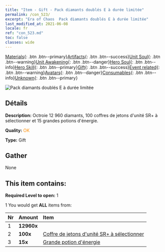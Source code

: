 ```yaml
---
title: "Item - Gift - Pack diamants doublés E à durée limitée"
permalink: /con_523/
excerpt: "Era of Chaos  Pack diamants doublés E à durée limitée"
last_modified_at: 2021-06-08
locale: fr
ref: "con_523.md"
toc: false
classes: wide
---
```

 [Materials](/ItemsFR/){: .btn .btn--primary}[Artifacts](/ItemsFR/Artifacts/){: .btn .btn--success}[Unit Soul](/ItemsFR/UnitSoul/){: .btn .btn--warning}[Unit Awakening](/ItemsFR/UnitAwakening/){: .btn .btn--danger}[Hero Soul](/ItemsFR/HeroSoul/){: .btn .btn--info}[Hero Skill](/ItemsFR/HeroSkill/){: .btn .btn--primary}[Gift](/ItemsFR/Gift/){: .btn .btn--success}[Event related](/ItemsFR/Events/){: .btn .btn--warning}[Avatars](/ItemsFR/Avatars/){: .btn .btn--danger}[Consumables](/ItemsFR/Consumables/){: .btn .btn--info}[Unknown](/ItemsFR/Unknown/){: .btn .btn--primary}

 ![Pack diamants doublés E à durée limitée](/images/t/i_907196.png)

## Détails
 **Description:** Octroie 12 960 diamants, 100 coffres de jetons d'unité SR+ à sélectionner et 15 grandes potions d'énergie.

 **Quality:** <span style="color: #FF8C00">OK</span>

 **Type:** Gift

## Gather

  None

## This item contains:

 **Required Level to open:** 1

 1 You would get **ALL** items  from:

  | Nr | Amount |     Item    |
  |:---|:-------|:------------|
  | 1 |  **12960x** | <i class="fas fa-gem"/> |  | 
  | 2 |  **100x** | [Coffre de jetons d'unité SR+ à sélectionner](/ItemsFR/con_1619/) |  | 
  | 3 |  **15x** | [Grande potion d'énergie](/ItemsFR/con_706/) |  | 
